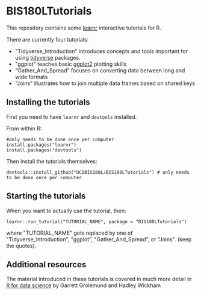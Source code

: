 # BIS180LTutorials

This repository contains some [learnr](https://rstudio.github.io/learnr/) interactive tutorials for R.

There are currently four tutorials:

* "Tidyverse_Introduction" introduces concepts and tools important for using [tidyverse](https://www.tidyverse.org/) packages.
* "ggplot" teaches basic [ggplot2](https://ggplot2.tidyverse.org/) plotting skills
* "Gather_And_Spread" focuses on converting data between long and wide formats
* "Joins" illustrates how to join multiple data frames based on shared keys

## Installing the tutorials

First you need to have `learnr` and `devtools` installed.

From within R:
```
#only needs to be done once per computer
install.packages("learnr")
install.packages("devtools")
```

Then install the tutorials themselves:
```
devtools::install_github("UCDBIS180L/BIS180LTutorials") # only needs to be done once per computer
```

## Starting the tutorials

When you want to actually use the tutorial, then:
```
learnr::run_tutorial("TUTORIAL_NAME", package = "BIS180LTutorials") 
```
where "TUTORIAL_NAME" gets replaced by one of "Tidyverse_Introduction", "ggplot", "Gather_And_Spread", or "Joins".  (keep the quotes).

## Additional resources

The material introduced in these tutorials is covered in much more detail in [R for data science](http://r4ds.had.co.nz/) by Garrett Grolemund and Hadley Wickham
